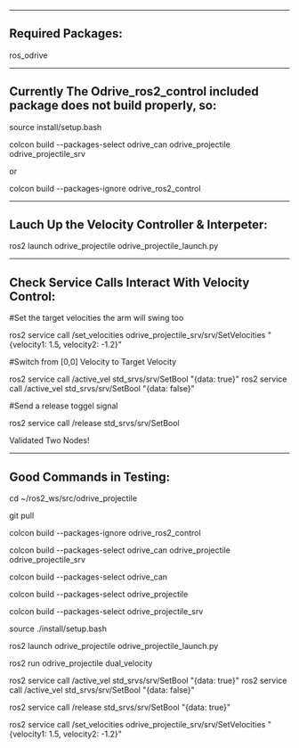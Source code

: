 -----------------------
Required Packages:
-----------------------

ros_odrive

-----------------------
Currently The Odrive_ros2_control included package does not build properly, so:
-----------------------

source install/setup.bash

colcon build --packages-select odrive_can odrive_projectile odrive_projectile_srv 

or

colcon build --packages-ignore odrive_ros2_control

-----------------------
Lauch Up the Velocity Controller & Interpeter:
-----------------------

ros2 launch odrive_projectile odrive_projectile_launch.py


-----------------------
Check Service Calls Interact With Velocity Control:
-----------------------

#Set the target velocities the arm will swing too

ros2 service call /set_velocities odrive_projectile_srv/srv/SetVelocities "{velocity1: 1.5, velocity2: -1.2}"


#Switch from [0,0] Velocity to Target Velocity

ros2 service call /active_vel std_srvs/srv/SetBool "{data: true}"
ros2 service call /active_vel std_srvs/srv/SetBool "{data: false}"


#Send a release toggel signal

ros2 service call /release std_srvs/srv/SetBool


Validated Two Nodes!




-----------------------
Good Commands in Testing:
-----------------------



cd ~/ros2_ws/src/odrive_projectile

git pull

colcon build --packages-ignore odrive_ros2_control

colcon build --packages-select odrive_can odrive_projectile odrive_projectile_srv 

colcon build --packages-select odrive_can 


colcon build --packages-select odrive_projectile  

colcon build --packages-select odrive_projectile_srv 


source ./install/setup.bash

ros2 launch odrive_projectile odrive_projectile_launch.py


ros2 run odrive_projectile dual_velocity


ros2 service call /active_vel std_srvs/srv/SetBool "{data: true}"
ros2 service call /active_vel std_srvs/srv/SetBool "{data: false}"


ros2 service call /release std_srvs/srv/SetBool "{data: true}"

ros2 service call /set_velocities odrive_projectile_srv/srv/SetVelocities "{velocity1: 1.5, velocity2: -1.2}"
